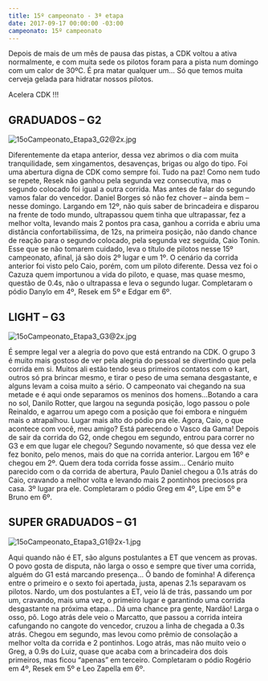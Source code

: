 ```yaml
---
title: 15º campeonato - 3ª etapa
date: 2017-09-17 00:00:00 -03:00
campeonato: 15º campeonato
---
```


Depois de mais de um mês de pausa das pistas, a CDK voltou a ativa normalmente, e com muita sede os pilotos foram para a pista num domingo com um calor de 30ºC. É pra matar qualquer um… Só que temos muita cerveja gelada para hidratar nossos pilotos.

Acelera CDK !!!

## GRADUADOS – G2

![15oCampeonato_Etapa3_G2@2x.jpg](/uploads/15oCampeonato_Etapa3_G2@2x.jpg)

Diferentemente da etapa anterior, dessa vez abrimos o dia com muita tranquilidade, sem xingamentos, desavenças, brigas ou algo do tipo. Foi uma abertura digna de CDK como sempre foi. Tudo na paz! Como nem tudo se repete, Resek não ganhou pela segunda vez consecutiva, mas o segundo colocado foi igual a outra corrida. Mas antes de falar do segundo vamos falar do vencedor. Daniel Borges só não fez chover – ainda bem – nesse domingo. Largando em 12º, não quis saber de brincadeira e disparou na frente de todo mundo, ultrapassou quem tinha que ultrapassar, fez a melhor volta, levando mais 2 pontos pra casa, ganhou a corrida e abriu uma distância confortabilíssima, de 12s, na primeira posição, não dando chance de reação para o segundo colocado, pela segunda vez seguida, Caio Tonin. Esse que se não tomarem cuidado, leva o título de pilotos nesse 15º campeonato, afinal, já são dois 2º lugar e um 1º. O cenário da corrida anterior foi visto pelo Caio, porém, com um piloto diferente. Dessa vez foi o Cazuza quem importunou a vida do piloto, e quase, mas quase mesmo, questão de 0.4s, não o ultrapassa e leva o segundo lugar. Completaram o pódio Danylo em 4º, Resek em 5º e Edgar em 6º.

## LIGHT – G3

![15oCampeonato_Etapa3_G3@2x.jpg](/uploads/15oCampeonato_Etapa3_G3@2x.jpg)

É sempre legal ver a alegria do povo que está entrando na CDK. O grupo 3 é muito mais gostoso de ver pela alegria do pessoal se divertindo que pela corrida em si. Muitos ali estão tendo seus primeiros contatos com o kart, outros só pra brincar mesmo, e tirar o peso de uma semana desgastante, e alguns levam a coisa muito a sério. O campeonato vai chegando na sua metade e é aqui onde separamos os meninos dos homens…Botando a cara no sol, Danilo Rotter, que largou na segunda posição, logo passou o pole Reinaldo, e agarrou um apego com a posição que foi embora e ninguém mais o atrapalhou. Lugar mais alto do pódio pra ele. Agora, Caio, o que acontece com você, meu amigo? Está parecendo o Vasco da Gama! Depois de sair da corrida do G2, onde chegou em segundo, entrou para correr no G3 e em que lugar ele chegou? Segundo novamente, só que dessa vez ele fez bonito, pelo menos, mais do que na corrida anterior. Largou em 16º e chegou em 2º. Quem dera toda corrida fosse assim… Cenário muito parecido com o da corrida de abertura, Paulo Daniel chegou a 0.1s atrás do Caio, cravando a melhor volta e levando mais 2 pontinhos preciosos pra casa. 3º lugar pra ele. Completaram o pódio Greg em 4º, Lipe em 5º e Bruno em 6º.

## SUPER GRADUADOS – G1

![15oCampeonato_Etapa3_G1@2x-1.jpg](/uploads/15oCampeonato_Etapa3_G1@2x-1.jpg)

Aqui quando não é ET, são alguns postulantes a ET que vencem as provas. O povo gosta de disputa, não larga o osso e sempre que tiver uma corrida, alguém do G1 está marcando presença… Ô bando de fominha! A diferença entre o primeiro e o sexto foi apertada, justa, apenas 2.1s separavam os pilotos. Nardo, um dos postulantes a ET, veio lá de trás, passando um por um, cravando, mais uma vez, o primeiro lugar e garantindo uma corrida desgastante na próxima etapa… Dá uma chance pra gente, Nardão! Larga o osso, pô. Logo atrás dele veio o Marcatto, que passou a corrida inteira cafungando no cangote do vencedor, cruzou a linha de chegada a 0.3s atrás. Chegou em segundo, mas levou como prêmio de consolação a melhor volta da corrida e 2 pontinhos. Logo atrás, mas não muito veio o Greg, a 0.9s do Luiz, quase que acaba com a brincadeira dos dois primeiros, mas ficou “apenas” em terceiro. Completaram o pódio Rogério em 4º, Resek em 5º e Leo Zapella em 6º.
